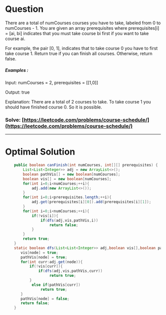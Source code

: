 # Question  

There are a total of numCourses courses you have to take, labeled from 0 to numCourses - 1. You are given an array prerequisites where prerequisites[i] = [ai, bi] indicates that you must take course bi first if you want to take course ai.

For example, the pair [0, 1], indicates that to take course 0 you have to first take course 1.
Return true if you can finish all courses. Otherwise, return false. 



##### Examples :

Input: numCourses = 2, prerequisites = [[1,0]]

Output: true

Explanation: There are a total of 2 courses to take. 
To take course 1 you should have finished course 0. So it is possible.




### Solve: [https://leetcode.com/problems/course-schedule/](https://leetcode.com/problems/course-schedule/)

*** 

# Optimal Solution 

``` java
    public boolean canFinish(int numCourses, int[][] prerequisites) {
        List<List<Integer>> adj = new ArrayList<>();
        boolean pathVis[] = new boolean[numCourses];
        boolean vis[] = new boolean[numCourses];
        for(int i=0;i<numCourses;++i){
            adj.add(new ArrayList<>());
        }
        for(int i=0;i<prerequisites.length;++i){
            adj.get(prerequisites[i][0]).add(prerequisites[i][1]);
        }
        for(int i=0;i<numCourses;++i){
            if(!vis[i]){
                if(dfs(adj,vis,pathVis,i))
                    return false;
            }
        }
        return true;
    }
    static boolean dfs(List<List<Integer>> adj,boolean vis[],boolean pathVis[],int node){
       vis[node] = true;
       pathVis[node] = true; 
       for(int curr:adj.get(node)){
           if(!vis[curr]){
               if(dfs(adj,vis,pathVis,curr))
                    return true;
           }
            else if(pathVis[curr])
                return true;
       }
       pathVis[node] = false;
       return false;
    }
```